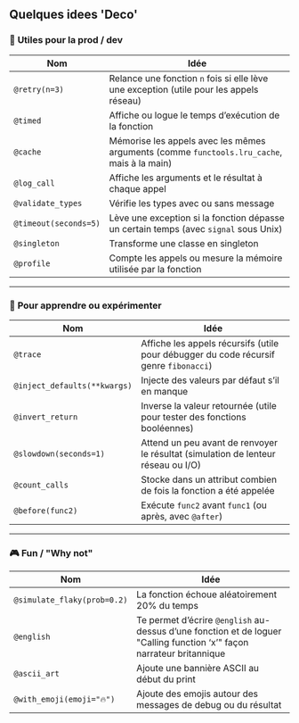 ## Quelques idees 'Deco'

### 🔧 **Utiles pour la prod / dev**
| Nom | Idée |
|-----|------|
| `@retry(n=3)` | Relance une fonction `n` fois si elle lève une exception (utile pour les appels réseau) |
| `@timed` | Affiche ou logue le temps d’exécution de la fonction |
| `@cache` | Mémorise les appels avec les mêmes arguments (comme `functools.lru_cache`, mais à la main) |
| `@log_call` | Affiche les arguments et le résultat à chaque appel |
| `@validate_types` | Vérifie les types avec ou sans message |
| `@timeout(seconds=5)` | Lève une exception si la fonction dépasse un certain temps (avec `signal` sous Unix) |
| `@singleton` | Transforme une classe en singleton |
| `@profile` | Compte les appels ou mesure la mémoire utilisée par la fonction |

---

### 🧪 **Pour apprendre ou expérimenter**
| Nom | Idée |
|-----|------|
| `@trace` | Affiche les appels récursifs (utile pour débugger du code récursif genre `fibonacci`) |
| `@inject_defaults(**kwargs)` | Injecte des valeurs par défaut s’il en manque |
| `@invert_return` | Inverse la valeur retournée (utile pour tester des fonctions booléennes) |
| `@slowdown(seconds=1)` | Attend un peu avant de renvoyer le résultat (simulation de lenteur réseau ou I/O) |
| `@count_calls` | Stocke dans un attribut combien de fois la fonction a été appelée |
| `@before(func2)` | Exécute `func2` avant `func1` (ou après, avec `@after`) |

---

### 🎮 **Fun / "Why not"**
| Nom | Idée |
|-----|------|
| `@simulate_flaky(prob=0.2)` | La fonction échoue aléatoirement 20% du temps |
| `@english` | Te permet d’écrire `@english` au-dessus d’une fonction et de loguer "Calling function ‘x’" façon narrateur britannique |
| `@ascii_art` | Ajoute une bannière ASCII au début du print |
| `@with_emoji(emoji="🔥")` | Ajoute des emojis autour des messages de debug ou du résultat |

